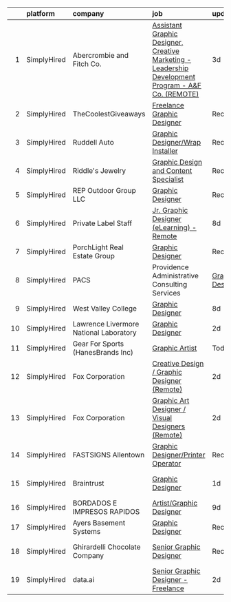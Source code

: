 

|    | platform    | company                                              | job                                                                                                                                                                                                             | update_time   | location          |
|---:|:------------|:-----------------------------------------------------|:----------------------------------------------------------------------------------------------------------------------------------------------------------------------------------------------------------------|:--------------|:------------------|
|  1 | SimplyHired | Abercrombie and Fitch Co.                            | [Assistant Graphic Designer, Creative Marketing - Leadership Development Program - A&F Co. (REMOTE)](https://www.simplyhired.com/job/ojazwMRKXhkkqLM4Enx8fagD7xyjh2Y8NWxfQjavGrz0FVznsx3FWQ?q=graphic+designer) | 3d            | Columbus, OH      |
|  2 | SimplyHired | TheCoolestGiveaways                                  | [Freelance Graphic Designer](https://www.simplyhired.com/job/RLeVriDFQ-0N3S_bXsJCIexmjRXoQ3XP0WH5-IiM4cMpTwLU6dm8JQ?q=graphic+designer)                                                                         | Recently      | Remote            |
|  3 | SimplyHired | Ruddell Auto                                         | [Graphic Designer/Wrap Installer](https://www.simplyhired.com/job/ajBuBy_i5ox-3IxXVO1Z0h4bkN1J6RZN4kDRj4Q2JSc_MWJ3RHVkbQ?q=graphic+designer)                                                                    | Recently      | Port Angeles, WA  |
|  4 | SimplyHired | Riddle's Jewelry                                     | [Graphic Design and Content Specialist](https://www.simplyhired.com/job/EMGrwqSVcqAzVWpx-uxYYKuZlkiu_Zhiz-MgHfmbgT8eAc1XfF2Iyw?q=graphic+designer)                                                              | Recently      | Rapid City, SD    |
|  5 | SimplyHired | REP Outdoor Group LLC                                | [Graphic Designer](https://www.simplyhired.com/job/LyWXjyMcNIrgP79X5l1pytjgO2X3qq5Ey2_pUaCfeW0NxQd62xjn3w?q=graphic+designer)                                                                                   | Recently      | Saint Clair, MO   |
|  6 | SimplyHired | Private Label Staff                                  | [Jr. Graphic Designer (eLearning) -Remote](https://www.simplyhired.com/job/QMwTo1aw59wnDiX6gIWAyXYFTCVcUvUscWMwzpdBI0RMlv7V8W4knQ?q=graphic+designer)                                                           | 8d            | Austin, TX        |
|  7 | SimplyHired | PorchLight Real Estate Group                         | [Graphic Designer](https://www.simplyhired.com/job/K5wd1vvJKNPfP-DLYKnLYldV3TKWLhWkHAbF3v_GKENUeBBzP9_GWA?q=graphic+designer)                                                                                   | Recently      | Denver, CO        |
|  8 | SimplyHired | PACS | Providence Administrative Consulting Services | [Graphic Designer](https://www.simplyhired.com/job/YkjBTrYfoJleChPk8MgwgixSyVJ3z5Jt0IuwqA7_wKPmZ06vdG6lFw?q=graphic+designer)                                                                                   | 1d            | Rocklin, CA       |
|  9 | SimplyHired | West Valley College                                  | [Graphic Designer](https://www.simplyhired.com/job/VO6OcDgLP8r8OOPJayUjIJON4GtErYQ1pGXdcijuFJ-4isrxXMTNcA?q=graphic+designer)                                                                                   | 8d            | Saratoga, CA      |
| 10 | SimplyHired | Lawrence Livermore National Laboratory               | [Graphic Designer](https://www.simplyhired.com/job/iD2b1RgS8L_ouRs3uCqCsKRRhfqlxlQ_XaehdDO6Mej0kREIc2W10g?q=graphic+designer)                                                                                   | 2d            | Livermore, CA     |
| 11 | SimplyHired | Gear For Sports (HanesBrands Inc)                    | [Graphic Artist](https://www.simplyhired.com/job/S_BCfW_QYgn8ByD5KbGPMeJoIY_pMKixfVLYfw-P9H150S3hKyxujg?q=graphic+designer)                                                                                     | Today         | Lenexa, KS        |
| 12 | SimplyHired | Fox Corporation                                      | [Creative Design / Graphic Designer (Remote)](https://www.simplyhired.com/job/XepYQ8vC7m4hnZn0QAfDKj8nh8DNrMnpqW4G67D-8EtlAssQJdZndg?q=graphic+designer)                                                        | 2d            | Ruston, LA        |
| 13 | SimplyHired | Fox Corporation                                      | [Graphic Art Designer / Visual Designers (Remote)](https://www.simplyhired.com/job/LqaK7TSdzg_NkW1wzgtwv1zWiu72zLzPVSR40JghdXZQ8zV97_lwqg?q=graphic+designer)                                                   | 2d            | Wooster, OH       |
| 14 | SimplyHired | FASTSIGNS Allentown                                  | [Graphic Designer/Printer Operator](https://www.simplyhired.com/job/uTjzqSpwRCMhTfpy3c4dRDVji4qNunHlzhAM11W8uI2ENukkSN-kSA?q=graphic+designer)                                                                  | Recently      | Lehigh Valley, PA |
| 15 | SimplyHired | Braintrust                                           | [Graphic Designer](https://www.simplyhired.com/job/GoOSEIOMRa2sM2Q4iY0yk2rTy7kspGFSz7KLNc37xEuIAZQBcrIS_A?q=graphic+designer)                                                                                   | 1d            | San Francisco, CA |
| 16 | SimplyHired | BORDADOS E IMPRESOS RAPIDOS                          | [Artist/Graphic Designer](https://www.simplyhired.com/job/349byMGrQuku7Ns1ucMKFqcQjfzBEBzUn2A6i4apjuo3w5ORGjE5ZQ?q=graphic+designer)                                                                            | 9d            | Coamo, PR         |
| 17 | SimplyHired | Ayers Basement Systems                               | [Graphic Designer](https://www.simplyhired.com/job/5ev_NN8gMlQMZEnXRiMFvCHW4cFikBi0b1y5LUAaL3avZ722eZV9eQ?q=graphic+designer)                                                                                   | Recently      | Lansing, MI       |
| 18 | SimplyHired | Ghirardelli Chocolate Company                        | [Senior Graphic Designer](https://www.simplyhired.com/job/INZj1RwZuVtR5dWO0moJTYfQh93qPwaJ9-z_GSOgfq0IwO3ogwHI5g?q=graphic+designer)                                                                            | Recently      | San Leandro, CA   |
| 19 | SimplyHired | data.ai                                              | [Senior Graphic Designer - Freelance](https://www.simplyhired.com/job/cuV_IDQTQTjTzrjnJrBylUILljgkfjv6w16TPM_BFjz8LDMNMEcL0A?q=graphic+designer)                                                                | 2d            | San Francisco, CA |